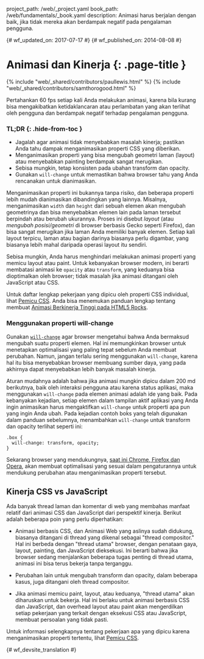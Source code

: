 project_path: /web/_project.yaml
book_path: /web/fundamentals/_book.yaml
description: Animasi harus berjalan dengan baik, jika tidak mereka akan berdampak negatif pada pengalaman pengguna.

{# wf_updated_on: 2017-07-17 #}
{# wf_published_on: 2014-08-08 #}

# Animasi dan Kinerja {: .page-title }

{% include "web/_shared/contributors/paullewis.html" %}
{% include "web/_shared/contributors/samthorogood.html" %}

Pertahankan 60 fps setiap kali Anda melakukan animasi, karena bila kurang bisa mengakibatkan ketidaklancaran atau perlambatan yang akan terlihat oleh pengguna dan berdampak negatif terhadap pengalaman pengguna.

### TL;DR {: .hide-from-toc }
* Jagalah agar animasi tidak menyebabkan masalah kinerja; pastikan Anda tahu dampak menganimasikan properti CSS yang diberikan.
* Menganimasikan properti yang bisa mengubah geometri laman (layout) atau menyebabkan painting berdampak sangat merugikan.
* Sebisa mungkin, tetap konsisten pada ubahan transform dan opacity.
* Gunakan `will-change` untuk memastikan bahwa browser tahu yang Anda rencanakan untuk dianimasikan.


Menganimasikan properti ini bukannya tanpa risiko, dan beberapa properti lebih mudah dianimasikan dibandingkan yang lainnya. Misalnya, menganimasikan `width` dan `height` dari sebuah elemen akan mengubah geometrinya dan bisa menyebabkan elemen lain pada laman tersebut berpindah atau berubah ukurannya. Proses ini disebut *layout* (atau *mengubah posisi/geometri* di browser berbasis Gecko seperti Firefox), dan bisa sangat merugikan jika laman Anda memiliki banyak elemen. Setiap kali layout terpicu, laman atau bagian darinya biasanya perlu digambar, yang biasanya lebih mahal daripada operasi layout itu sendiri.

Sebisa mungkin, Anda harus menghindari melakukan animasi properti yang memicu layout atau paint. Untuk kebanyakan browser modern, ini berarti membatasi animasi ke `opacity` atau `transform`, yang keduanya bisa dioptimalkan oleh browser; tidak masalah jika animasi ditangani oleh JavaScript atau CSS.

Untuk daftar lengkap pekerjaan yang dipicu oleh properti CSS individual, lihat [Pemicu CSS](http://csstriggers.com). Anda bisa menemukan panduan lengkap tentang membuat [Animasi Berkinerja Tinggi pada HTML5 Rocks](http://www.html5rocks.com/en/tutorials/speed/high-performance-animations/).

### Menggunakan properti will-change

Gunakan [`will-change`](https://dev.w3.org/csswg/css-will-change/) agar browser mengetahui bahwa Anda bermaksud mengubah suatu properti elemen. Hal ini memungkinkan browser untuk menetapkan optimalisasi yang paling tepat sebelum Anda membuat perubahan. Namun, jangan terlalu sering menggunakan `will-change`, karena hal itu bisa menyebabkan browser membuang sumber daya, yang pada akhirnya dapat menyebabkan lebih banyak masalah kinerja.

Aturan mudahnya adalah bahwa jika animasi mungkin dipicu dalam 200 md berikutnya, baik oleh interaksi pengguna atau karena status aplikasi, maka menggunakan `will-change` pada elemen animasi adalah ide yang baik. Pada kebanyakan kejadian, setiap elemen dalam tampilan aktif aplikasi yang Anda ingin animasikan harus mengaktifkan `will-change` untuk properti apa pun yang ingin Anda ubah. Pada kejadian contoh boks yang telah digunakan dalam panduan sebelumnya, menambahkan `will-change` untuk transform dan opacity terlihat seperti ini:


    .box {
      will-change: transform, opacity;
    }
    

Sekarang browser yang mendukungnya, [saat ini Chrome, Firefox dan Opera](http://caniuse.com/#feat=will-change), akan membuat optimalisasi yang sesuai dalam pengaturannya untuk mendukung perubahan atau menganimasikan properti tersebut.

## Kinerja CSS vs JavaScript

Ada banyak thread laman dan komentar di web yang membahas manfaat relatif dari animasi CSS dan JavaScript dari perspektif kinerja. Berikut adalah beberapa poin yang perlu diperhatikan:

* Animasi berbasis CSS, dan Animasi Web yang aslinya sudah didukung, biasanya ditangani di thread yang dikenal sebagai "thread compositor." Hal ini berbeda dengan "thread utama" browser, dengan penataan gaya, layout, painting, dan JavaScript dieksekusi. Ini berarti bahwa jika browser sedang menjalankan beberapa tugas penting di thread utama, animasi ini bisa terus bekerja tanpa terganggu.

* Perubahan lain untuk mengubah transform dan opacity, dalam beberapa kasus, juga ditangani oleh thread compositor.

* Jika animasi memicu paint, layout, atau keduanya, "thread utama" akan diharuskan untuk bekerja. Hal ini berlaku untuk animasi berbasis CSS dan JavaScript, dan overhead layout atau paint akan mengerdilkan setiap pekerjaan yang terkait dengan eksekusi CSS atau JavaScript, membuat persoalan yang tidak pasti.

Untuk informasi selengkapnya tentang pekerjaan apa yang dipicu karena menganimasikan properti tertentu, lihat [Pemicu CSS](http://csstriggers.com).




{# wf_devsite_translation #}
